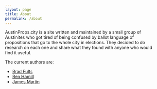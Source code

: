 ```yaml
---
layout: page
title: About
permalink: /about
---
```


AustinProps.city is a site written and maintained by a small group of Austinites
who got tired of being confused by ballot language of propositions that go to
the whole city in elections. They decided to do research on each one and share
what they found with anyone who would find it useful.

The current authors are:
* [Brad Fults](https://bradfults.com)
* [Ben Hamill](http://benhamill.com)
* [James Martin](https://jameslmart.in)
